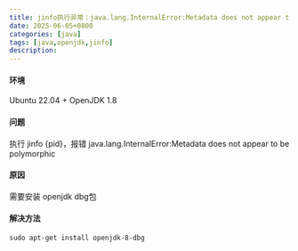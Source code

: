 ```yaml
---
title: jinfo执行异常：java.lang.InternalError:Metadata does not appear to be polymorphic
date: 2025-06-05+0800
categories: [java]
tags: [java,openjdk,jinfo]
description: 
---
```


#### 环境
Ubuntu  22.04 + OpenJDK 1.8

#### 问题
执行 jinfo {pid}，报错 java.lang.InternalError:Metadata does not appear to be polymorphic

#### 原因
需要安装 openjdk dbg包

#### 解决方法
```shell
sudo apt-get install openjdk-8-dbg
```
